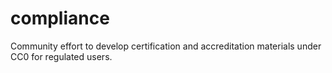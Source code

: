 # compliance
Community effort to develop certification and accreditation materials under CC0 for regulated users.
